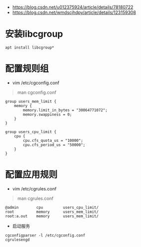 * https://blog.csdn.net/u012375924/article/details/78180722
* https://blog.csdn.net/wmdscjhdpy/article/details/123159308

# 安装libcgroup
```
apt install libcgroup*
```

# 配置规则组
* vim /etc/cgconfig.conf
>man cgconfig.conf
```
group users_mem_limit {
    memory {
        memory.limit_in_bytes = "30064771072";
        memory.swappiness = 0;
    }
}

group users_cpu_limit {
    cpu {
        cpu.cfs_quota_us = "10000";
        cpu.cfs_period_us = "50000";
    }
}
```

# 配置应用规则
* vim /etc/cgrules.conf
>man cgrules.conf
```
@admin        cpu         users_cpu_limit/
root          memory      users_mem_limit/
root:a.out    memory      users_mem_limit/          
```

* 启动服务
```
cgconfigparser -l /etc/cgconfig.conf
cgrulesengd
```